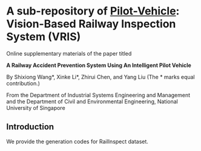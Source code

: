 # A sub-repository of [Pilot-Vehicle](https://github.com/Spratm-Asleaf/Pilot-Vehicle): Vision-Based Railway Inspection System (VRIS)

Online supplementary materials of the paper titled

**A Railway Accident Prevention System Using An Intelligent Pilot Vehicle**

By Shixiong Wang*, Xinke Li*, Zhirui Chen, and Yang Liu (The * marks equal contribution.)

From the Department of Industrial Systems Engineering and Management and the Department of Civil and Environmental Engineering, National University of Singapore

## Introduction
We provide the generation codes for RailInspect dataset.


